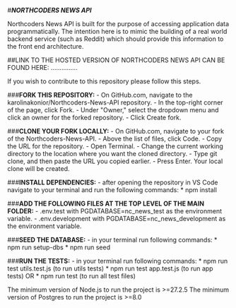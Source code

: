 #***NORTHCODERS NEWS API***

Northcoders News API is built for the purpose of accessing application data programmatically. The intention here is to mimic the building of a real world backend service (such as Reddit) which should provide this information to the front end architecture.

##LINK TO THE HOSTED VERSION OF NORTHCODERS NEWS API CAN BE FOUND HERE: ...............

If you wish to contribute to this repository please follow this steps.

###**FORK THIS REPOSITORY:** 
        - On GitHub.com, navigate to the karolinakonior/Northcoders-News-API repository.
        - In the top-right corner of the page, click Fork.
        - Under "Owner," select the dropdown menu and click an owner for the forked repository.
        - Click Create fork.

###**CLONE YOUR FORK LOCALLY:**
        - On GitHub.com, navigate to your fork of the Northcoders-News-API.
        - Above the list of files, click Code.
        - Copy the URL for the repository.
        - Open Terminal.
        - Change the current working directory to the location where you want the cloned directory.
        - Type git clone, and then paste the URL you copied earlier.
        - Press Enter. Your local clone will be created.

###**INSTALL DEPENDENCIES:**
        - after opening the repository in VS Code navigate to your terminal and run the following commands:
            * npm install

###**ADD THE FOLLOWING FILES AT THE TOP LEVEL OF THE MAIN FOLDER:**
        - .env.test with PGDATABASE=nc_news_test as the environment variable.
        - .env.development with PGDATABASE=nc_news_development as the environment variable.

###**SEED THE DATABASE:**
        - in your terminal run following commands:
            * npm run setup-dbs
            * npm run seed        

###**RUN THE TESTS:**
        - in your terminal run following commands:
            * npm run test utils.test.js (to run utils tests)
            * npm run test app.test.js (to run app tests)
            OR
            * npm run test (to run all test files)

The minimum version of Node.js to run the project is >=27.2.5
The minimum version of Postgres to run the project is >=8.0